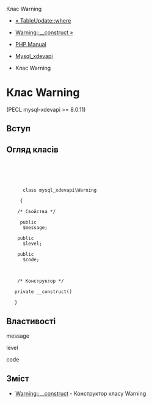 Клас Warning

-   [« TableUpdate::where](mysql-xdevapi-tableupdate.where.html)
    
-   [Warning::\_\_construct »](mysql-xdevapi-warning.construct.html)
    
-   [PHP Manual](index.html)
    
-   [Mysql\_xdevapi](book.mysql-xdevapi.html)
    
-   Клас Warning
    

# Клас Warning

(PECL mysql-xdevapi >= 8.0.11)

## Вступ

## Огляд класів

```synopsis



    
     
      class mysql_xdevapi\Warning
     
     {

    /* Свойства */
    
     public
      $message;

    public
      $level;

    public
      $code;



    /* Конструктор */
    
   private __construct()

   }
```

## Властивості

message

level

code

## Зміст

-   [Warning::\_\_construct](mysql-xdevapi-warning.construct.html) - Конструктор класу Warning